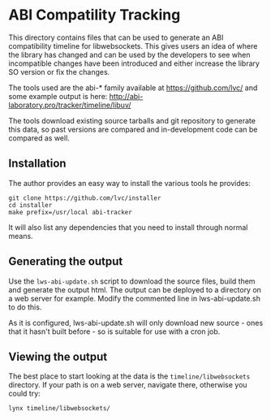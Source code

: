 ABI Compatility Tracking
========================

This directory contains files that can be used to generate an ABI compatibility
timeline for libwebsockets. This gives users an idea of where the library has
changed and can be used by the developers to see when incompatible changes have
been introduced and either increase the library SO version or fix the changes.

The tools used are the abi-\* family available at https://github.com/lvc/ and
some example output is here: http://abi-laboratory.pro/tracker/timeline/libuv/

The tools download existing source tarballs and git repository to generate this
data, so past versions are compared and in-development code can be compared as
well.


Installation
------------

The author provides an easy way to install the various tools he provides:

    git clone https://github.com/lvc/installer
	cd installer
	make prefix=/usr/local abi-tracker

It will also list any dependencies that you need to install through normal
means.


Generating the output
---------------------

Use the `lws-abi-update.sh` script to download the source files, build them and
generate the output html. The output can be deployed to a directory on a web
server for example. Modify the commented line in lws-abi-update.sh to do this.

As it is configured, lws-abi-update.sh will only download new source - ones
that it hasn't built before - so is suitable for use with a cron job.


Viewing the output
------------------

The best place to start looking at the data is the `timeline/libwebsockets`
directory. If your path is on a web server, navigate there, otherwise you could
try:

    lynx timeline/libwebsockets/
